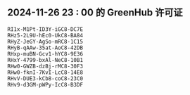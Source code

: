 ## 2024-11-26 23 : 00 的 GreenHub 许可证
```
RI1x-M1Pt-ID3Y-iGC8-DC7E
RHz5-2L9U-hEc0-UkC8-BA84
RHyZ-JeGY-AgSo-mRC8-1C15
RHyB-qAAw-35at-AoC8-42DB
RHxp-muBN-Gcv1-hYC8-9E36
RHxY-4799-bxAl-NeC8-10B1
RHw0-GWZB-dzBj-rMC8-30F3
RHw0-fknI-7KvI-LcC8-14E8
RHvV-DUE3-kCb8-coC8-23C0
RHv9-d3GM-pWPy-IcC8-B3DF
```
